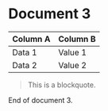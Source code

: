# Document 3

| Column A | Column B |
|----------|----------|
| Data 1   | Value 1  |
| Data 2   | Value 2  |

> This is a blockquote.

End of document 3.